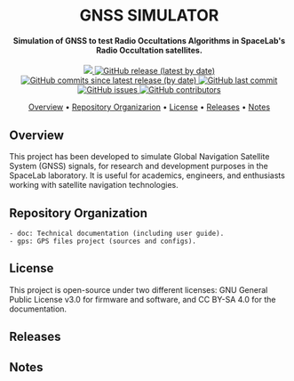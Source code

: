 <h1 align="center">
	GNSS SIMULATOR
	<br>
</h1>

<h4 align="center">Simulation of GNSS to test Radio Occultations Algorithms in SpaceLab's Radio Occultation satellites.</h4>

<p align="center">
	<a href="https://github.com/spacelab-ufsc/spacelab#versioning">
		<img src="https://img.shields.io/badge/status-in%20development-red?style=for-the-badge">
	</a>
	<a href="https://github.com/spacelab-ufsc/sun-simulator/releases">
		<img alt="GitHub release (latest by date)" src="https://img.shields.io/github/v/release/spacelab-ufsc/gnss-simulation?style=for-the-badge">
	</a>
	<a href="https://github.com/spacelab-ufsc/gnss-simulation/releases">
		<img alt="GitHub commits since latest release (by date)" src="https://img.shields.io/github/commits-since/spacelab-ufsc/sun-simulator/latest?style=for-the-badge">
	</a>
	<a href="https://github.com/spacelab-ufsc/gnss-simulation/commits/master">
		<img alt="GitHub last commit" src="https://img.shields.io/github/last-commit/spacelab-ufsc/gnss-simulations?style=for-the-badge">
	</a>
	<a href="https://github.com/spacelab-ufsc/gnss-simulation/issues">
		<img alt="GitHub issues" src="https://img.shields.io/github/issues/spacelab-ufsc/gnss-simulation?style=for-the-badge">
	</a>
	<a href="https://github.com/spacelab-ufsc/gnss-simulation/graphs/contributors">
		<img alt="GitHub contributors" src="https://img.shields.io/github/contributors/spacelab-ufsc/gnss-simulation?color=yellow&style=for-the-badge">
	</a>
</p>

<p align="center">
  	<a href="#overview">Overview</a> •
  	<a href="#repository-organization">Repository Organizarion</a> •
  	<a href="#license">License</a> •
  	<a href="#releases">Releases</a> •
  	<a href="#notes">Notes</a>
</p>


## Overview

This project has been developed to simulate Global Navigation Satellite System (GNSS) signals, for research and development purposes in the SpaceLab laboratory. It is useful for academics, engineers, and enthusiasts working with satellite navigation technologies.

## Repository Organization
	- doc: Technical documentation (including user guide).
	- gps: GPS files project (sources and configs).

## License

This project is open-source under two different licenses: GNU General Public License v3.0 for firmware and software, and CC BY-SA 4.0 for the documentation.

## Releases

## Notes




